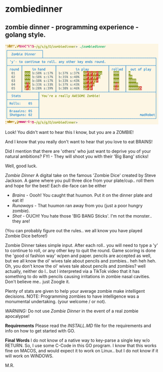 zombiedinner
============

zombie dinner - programming experience - golang style.
-----------------------------------------------------

![](images/play.png)

Look! You didn't want to hear this I know, but you are a ZOMBIE!

And I know that you really don't want to hear that you love to eat BRAINS!

Did I mention that there are 'others' who just want to deprive you of
your natural ambitions? FYI - They will shoot you with their 'Big Bang' sticks!

Well, good luck. 


_Zombie Dinner_ 
A digital take on the famous 'Zombie Dice' created by Steve Jackson.
A game where you pull three dice from your plate/cup..
roll them and hope for the best!
Each die-face can be either
* _Brains_   - Oooh! You caught that huumon. Put it on the dinner plate and eat it!
* _Runaways_ - That huumon ran away from you (just a poor hungry zombie).
* _Shot_     - OUCH! You hate those 'BIG BANG Sticks'. I'm not the monster.. they are!

(You can probably figure out the rules.. we all know you have played Zombie Dice before!)

Zombie Dinner  takes simple input.
After each roll.. you will need to type a 'y' to continue to roll,
or any other key to quit the round.
Game scoring is done the 'good ol fashion way' w/pen and paper.
  pencils are accepted as well, but we all know the ol' wives tale
  about pencils and zombies.. heh heh heh.
  Oh, you don't know the ol' wives tale about pencils and zombies?
  well actually, neither do I.. but I interpreted via a TikTok video
  that it has something to do with pencils causing irritations in 
  zombie nasal cavities.  Don't believe me.. just Zoogle it.

Plenty of stats are given to help your average zombie make intelligent decisions.
NOTE: Programming zombies to have intelligence was a monumental undertaking.  (your welcome / or not).

_WARNING:_
Do not use _Zombie Dinner_ in the event of a real zombie apocalypse!


**Requirements**
Please read the *INSTALL.MD* file for the requirements and info on how to get started with GO.

**Final Words**
I do not know of a native way to key-parse a single key w/o RETURN.
So, I use some C-Code in this GO program.  I know that this works fine on MACOS,
and would expect it to work on Linux..  but I do not know if it will work on WINDOWS.

M.R.
